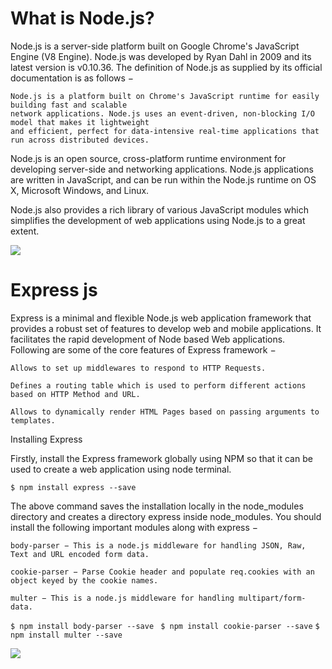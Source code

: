 # What is Node.js?

Node.js is a server-side platform built on Google Chrome's JavaScript Engine (V8 Engine). 
Node.js was developed by Ryan Dahl in 2009 and its latest version is v0.10.36. The definition of 
Node.js as supplied by its official documentation is as follows −

    Node.js is a platform built on Chrome's JavaScript runtime for easily building fast and scalable 
    network applications. Node.js uses an event-driven, non-blocking I/O model that makes it lightweight
    and efficient, perfect for data-intensive real-time applications that run across distributed devices.

Node.js is an open source, cross-platform runtime environment for developing server-side and networking 
applications. Node.js applications are written in JavaScript, and can be run within the Node.js runtime 
on OS X, Microsoft Windows, and Linux.

Node.js also provides a rich library of various JavaScript modules which simplifies the development of 
web applications using Node.js to a great extent.

![](https://www.cisin.com/coffee-break/images/easyblog_articles/1000/01.jpg)

# Express js 
Express is a minimal and flexible Node.js web application framework that provides a robust set of features to develop web and mobile applications. 
It facilitates the rapid development of Node based Web applications. Following are some of the core features of Express framework −

    Allows to set up middlewares to respond to HTTP Requests.

    Defines a routing table which is used to perform different actions based on HTTP Method and URL.

    Allows to dynamically render HTML Pages based on passing arguments to templates.

Installing Express

Firstly, install the Express framework globally using NPM so that it can be used to create a web application using node terminal.

``` $ npm install express --save ```

The above command saves the installation locally in the node_modules directory and creates a directory express inside node_modules. 
You should install the following important modules along with express −

    body-parser − This is a node.js middleware for handling JSON, Raw, Text and URL encoded form data.

    cookie-parser − Parse Cookie header and populate req.cookies with an object keyed by the cookie names.

    multer − This is a node.js middleware for handling multipart/form-data.

``` $ npm install body-parser --save ```
``` $ npm install cookie-parser --save``` 
```$ npm install multer --save ```

![](https://stackabuse.com/content/images/2020/01/authentication-and-authorization-in-expressjs-using-jwt-cover.png)



